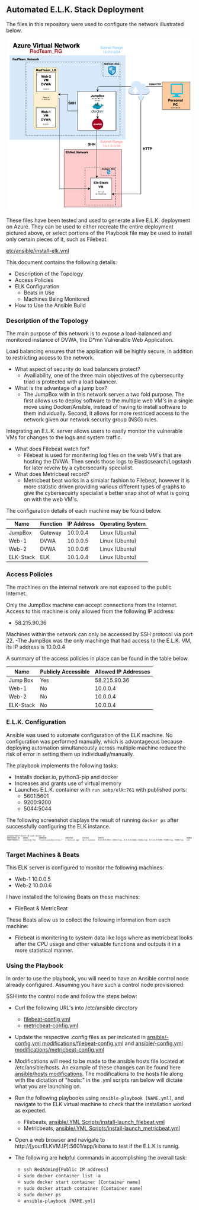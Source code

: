 ## Automated E.L.K. Stack Deployment

The files in this repository were used to configure the network illustrated below.

![image](https://github.com/tsommer8/Project_1/blob/3682907fe91726c418dccb75e2717345b6628baa/images/ELK-Project-drawio.png)

These files have been tested and used to generate a live E.L.K. deployment on Azure. They can be used to either recreate the entire deployment pictured above, or select portions of the Playbook file may be used to install only certain pieces of it, such as Filebeat.

  [etc/ansible/install-elk.yml](https://github.com/tsommer8/Project_1/blob/a95251203c529b4c812d4e6ea55a235e27543f71/images/ELK-PRoject-drawio.png)
  
This document contains the following details:
- Description of the Topology
- Access Policies
- ELK Configuration
  - Beats in Use
  - Machines Being Monitored
- How to Use the Ansible Build


### Description of the Topology

The main purpose of this network is to expose a load-balanced and monitored instance of DVWA, the D*mn Vulnerable Web Application.

Load balancing ensures that the application will be highly secure, in addition to restricting access to the network.
- What aspect of security do load balancers protect?
  - Availiability, one of the three main objectives of the cybersecurity triad is protected with a load balancer. 
- What is the advantage of a jump box?
  - The JumpBox with in this network serves a two fold purpose. The first allows us to deploy software to the multiple web VM's in a single move using Docker/Ansible, instead of having to install software to them individually. Second, it allows for more restriced access to the network given our network security group (NSG) rules.

Integrating an E.L.K. server allows users to easily monitor the vulnerable VMs for changes to the logs and system traffic.
- What does Filebeat watch for?
  - Filebeat is used for monitering log files on the web VM's that are hosting the DVWA. Then sends those logs to Elasticsearch/Logstash for later reveiw     by a cybersecurity specialist.
- What does Metricbeat record?
  - Metricbeat beat works in a simialar fashion to Filebeat, however it is more statistic driven providing various different types of graphs to give the       cybersecuirty specialist a better snap shot of what is going on with the web VM's.

The configuration details of each machine may be found below.

| Name     | Function | IP Address | Operating System |
|----------|----------|------------|------------------|
| JumpBox  | Gateway  | 10.0.0.4   | Linux (Ubuntu)   |
| Web-1    | DVWA     | 10.0.0.5   | Linux (Ubuntu)   |
| Web-2    | DVWA     | 10.0.0.6   | Linux (Ubuntu)   |
| ELK-Stack| ELK      | 10.1.0.4   | Linux (Ubuntu)   |

### Access Policies

The machines on the internal network are not exposed to the public Internet. 

Only the JumpBox machine can accept connections from the Internet. Access to this machine is only allowed from the following IP address:
- 58.215.90.36

Machines within the network can only be accessed by SSH protocol via port 22.
-The JumpBox was the only machinge that had access to the E.L.K. VM, its IP address is 10.0.0.4

A summary of the access policies in place can be found in the table below.

| Name     | Publicly Accessible | Allowed IP Addresses |
|----------|---------------------|----------------------|
| Jump Box | Yes                 | 58.215.90.36         |
| Web-1    | No                  | 10.0.0.4             |
| Web-2    | No                  | 10.0.0.4             |
| ELK-Stack| No                  | 10.0.0.4             |

### E.L.K. Configuration

Ansible was used to automate configuration of the ELK machine. No configuration was performed manually, which is advantageous because
deploying automation simultaneously across multiple machine reduce the risk of error in setting them up individually/manually.

The playbook implements the following tasks:
- Installs docker.io, python3-pip and docker  
- Increases and grants use of virtual memory
- Launches E.L.K. container with `run sebp/elk:761` with published ports:
  - 5601:5601 
  - 9200:9200 
  - 5044:5044
  
The following screenshot displays the result of running `docker ps` after successfully configuring the ELK instance.

![image](https://github.com/tsommer8/Project_1/blob/3f346b1145319c18fbbb4c0cfc906eab7d233115/images/ELK_PS.png)

### Target Machines & Beats
This ELK server is configured to monitor the following machines:
- Web-1 10.0.0.5
- Web-2 10.0.0.6

I have installed the following Beats on these machines:
- FileBeat & MetricBeat

These Beats allow us to collect the following information from each machine:
- Filebeat is monitering to system data like logs where as metricbeat looks after the CPU usage and other valuable functions and outputs it in a more       statistical manner.

### Using the Playbook
In order to use the playbook, you will need to have an Ansible control node already configured. Assuming you have such a control node provisioned: 

SSH into the control node and follow the steps below:
- Curl the following URL's into /etc/ansible directory
  - [filebeat-config.yml](https://artifacts.elastic.co/downloads/beats/filebeat/filebeat-7.4.0-amd64.deb)
  - [metricbeat-config.yml](https://artifacts.elastic.co/downloads/beats/metricbeat/metricbeat-7.4.0-amd64.deb)
- Update the respective .config files as per indicated in [ansible/-config.yml modifications/filebeat-config.yml](https://github.com/tsommer8/Project_1/blob/1fc9c516b4f9af0bb5d4ddbf1c381f21c8c588aa/ansible/-config.yml%20modifications/filebeat-config.yml-) and [ansible/-config.yml modifications/metricbeat-config.yml](https://github.com/tsommer8/Project_1/blob/1fc9c516b4f9af0bb5d4ddbf1c381f21c8c588aa/ansible/-config.yml%20modifications/metricbeat-config.yml)
- Modifications will need to be made to the ansible hosts file located at /etc/ansible/hosts. An example of these changes can be found here [ansible/hosts modifications](https://github.com/tsommer8/Project_1/blob/229a93dd317cd02276d9a527f883fe417b61c903/ansible/hosts%20modifications). The modifications to the hosts file along with the dictation of "hosts:" in the .yml scripts ran below will dictate what you are launching on.
- Run the following playbooks using `ansible-playbook [NAME.yml]`, and navigate to the ELK virtual machine to check that the installation worked as             expected.
  - Filebeats, [ansible/.YML Scripts/install-launch_filebeat.yml](https://github.com/tsommer8/Project_1/blob/c34e5301acb2a2e17cfd8d4d15dcd6b32b4adef5/ansible/.YML%20Scripts/install-launch_filebeat.yml)
  - Metricbeats, [ansible/.YML Scripts/install-launch_metricbeat.yml](https://github.com/tsommer8/Project_1/blob/c34e5301acb2a2e17cfd8d4d15dcd6b32b4adef5/ansible/.YML%20Scripts/install-launch_metricbeat.yml)
- Open a web browser and navigate to http://[yourELKVM.IP]:5601/app/kibana to test if the E.L.K is runnig.

- The following are helpful commands in accomplishing the overall task:
  - `ssh RedAdmin@[Public IP address]`
  - `sudo docker container list -a`
  - `sudo docker start container [Container name]`
  - `sudo docker attach container [Container name]`
  - `sudo docker ps`
  - `ansible-playbook [NAME.yml]` 
